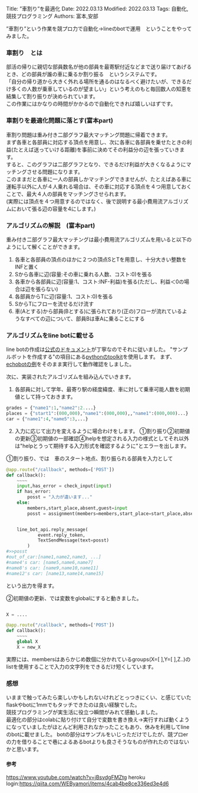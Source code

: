 Title: ”車割り”を最適化
Date: 2022.03.13
Modified: 2022.03.13
Tags: 自動化,競技プログラミング
Authors: 富本,安部

”車割り”という作業を競プロ力で自動化→lineのbotで運用　ということをやってみました。


### 車割り　とは

部活の帰りに親切な部員数名が他の部員を最寄駅付近などまで送り届けてあげるとき、どの部員が誰の車に乗るか割り振る　というシステムです。<br>
「自分の帰り道から大きく外れる場所を通るのはなるべく避けたいが、できるだけ多くの人数が乗車しているのが望ましい」という考えのもと毎回数人の知恵を結集して割り振りが決められています。<br>
この作業にはかなりの時間がかかるので自動化できれば嬉しいはずです。


### 車割りを最適化問題に落とす(富本part)

車割り問題は重み付き二部グラフ最大マッチング問題に帰着できます。<br>
まず各車と各部員に対応する頂点を用意し、次に各車に各部員を乗せたときの利益(たとえば送っていける距離)を事前に決めてその利益分の辺を張っていきます。<br>
すると、このグラフは二部グラフとなり、できるだけ利益が大きくなるようにマッチングさせる問題になります。<br>
このままだと各車に一人の部員しかマッチングできませんが、たとえばある車に運転手以外に人が４人乗れる場合は、その車に対応する頂点を４つ用意しておくことで、最大４人の部員をマッチングさせられます。<br>
(実際には頂点を４つ用意するのではなく、後で説明する最小費用流アルゴリズムにおいて張る辺の容量を4にします。)


### アルゴリズムの解説　(富本part)

重み付き二部グラフ最大マッチングは最小費用流アルゴリズムを用いると以下のようにして解くことができます。<br>
1. 各車と各部員の頂点のほかに２つの頂点SとTを用意し、十分大きい整数をINFと置く<br>
2. Sから各車に辺(容量:その車に乗れる人数、コスト:0)を張る<br>
3. 各車から各部員に辺(容量:1、コスト:INF-利益)を張る(ただし、利益＜0の場合は辺を張らない)<br>
4. 各部員からTに辺(容量:1、コスト:0)を張る<br>
5. SからTにフローを流せるだけ流す<br>
6. 車(Aとする)から部員(Bとする)に張られており(正の)フローが流れているようなすべての辺について、部員Bは車Aに乗ることにする<br>


### アルゴリズムをline botに載せる

line botの作成は[公式のドキュメント](https://developers.line.biz/ja/docs/messaging-api/overview/)が丁寧なのでそれに従いました。
"サンプルボットを作成する"の項目にある[pythonのtoolkit](https://github.com/line/line-bot-sdk-python)を使用します。
まず、[echobotの例](https://github.com/line/line-bot-sdk-python/tree/master/examples/flask-echo)をそのまま実行して動作確認をしました。


次に、実装されたアルゴリズムを組み込んでいきます。
1. 各部員に対して学年、最寄り駅の経度緯度、車に対して乗車可能人数を初期値として持っておきます。
```python
grades = {"name1":1,"name2":2....}
places = {"start1":(000,000),"name1":(000,000),,"name1":(000,000)...}
car = {"name1":4,"name5":3,...}

```

2. 入力に応じて出力を変えるように場合わけをします。
①割り振り②初期値の更新③初期値の一部確認④helpを想定される入力の様式としてそれ以外は"helpとうって期待する入力形式を確認するように"とエラーを出します。

①割り振り、では　車のスタート地点、割り振られる部員を入力として
```python
@app.route("/callback", methods=['POST'])
def callback():
    ~~~~
    input,has_error = check_input(input)
    if has_error:
        posst = "入力が違います..."
    else:
        members,start_place,absent,guest=input
        posst = assignment(members=members,start_place=start_place,absent=absent,guest=guest)#重み付き二部グラフ最大マッチング実行


    line_bot_api.reply_message(
            event.reply_token,
            TextSendMessage(text=posst)
        )
#>>posst
#out_of_car:[name1,name2,name3, ...]
#name4's car: [name5,name6,name7]
#name8's car: [name9,name10,name11]
#name12's car: [name13,name14,name15]
```
という出力を得ます。

②初期値の更新、では変数をglobalにすると動きました。
```python

X = ....

@app.route("/callback", methods=['POST'])
def callback():
    ~~~~
    global X
    X = new_X
```

実際には、membersはあらかじめ数個に分かれているgroups(X=[ ],Y=[ ],Z..)のlistを使用することで入力の文字列をできるだけ短くしています。
　

### 感想

いままで触ってみたら楽しいかもしれないけれどとっつきにくい、と感じていたflaskやbotに1mmでもタッチできたのは良い経験でした。<br>
競技プログラミングが実生活に役立つ瞬間がみれて感動しました。<br>
最適化の部分はcolabに貼り付けて自分で変数を書き換え→実行すれば動くようになっていましたがほとんど利用されなかったこともあり、休みを利用してlineのbotに載せました。
botの部分はサンプルをいじっただけでしたが、競プロerの力を借りることで巷によるあるbotよりも良さそうなものが作れたのではないかと思います。

#### 参考
https://www.youtube.com/watch?v=jBsvdgFMZtg
heroku login:https://qiita.com/WEByamori/items/4cab4be8ce336ed3e4d6


